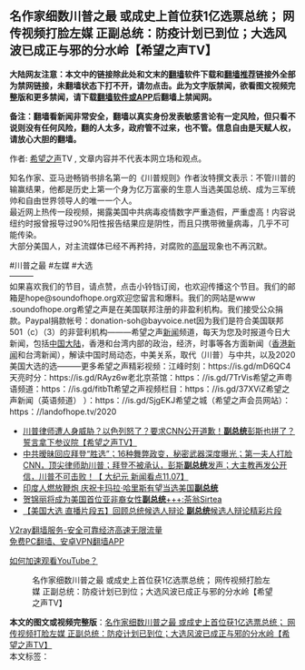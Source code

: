  <h2>名作家细数川普之最 或成史上首位获1亿选票总统； 网传视频打脸左媒 正副总统：防疫计划已到位；大选风波已成正与邪的分水岭【希望之声TV】</h2> <p class="notice"><b>大陆网友注意：本文中的链接除此处和文末的<a href="https://github.com/bannedbook/fanqiang" >翻墙</a>软件下载和<a href="https://github.com/killgcd/justmysocks/blob/master/README.md">翻墙推荐</a>链接外全部为禁网链接，未翻墙状态下打不开，请勿点击。此为文字版禁闻，欲看图文视频完整版和更多禁闻，请下载<a href="https://github.com/bannedbook/fanqiang">翻墙软件或APP</a>后翻墙上禁闻网。</p><p>备注：翻墙看新闻非常安全，翻墙以真实身份发表敏感言论有一定风险，但只看不说则没有任何风险，翻的人太多，政府管不过来，也不管。信息自由是天赋人权，请放心大胆的翻墙。</b></p>  <div class="entry"> <p>作者: <span class='wp_keywordlink_affiliate'><a href="https://www.soundofhope.org" title="希望之声" target="_blank">希望之声</a></span>TV , 文章内容并不代表本网立场和观点。</p> <figure></figure> <p>知名作家、亚马逊畅销书排名第一的《川普规则》作者汝特撰文表示：不管川普的输赢结果，他都是历史上第一个身为亿万富豪的生意人当选美国总统、成为三军统帅和自由世界领导人的唯一一个人。<br /> 最近网上热传一段视频，揭露美国中共病毒疫情数字严重造假，严重虚高！内容说纽约时报曾报导过90%阳性报告结果应是阴性，而且只携带微量病毒，几乎不可能传染。<br /> 大部分美国人，对主流媒体已经不再矜持，对腐败的<span class='wp_keywordlink_affiliate'><a href="https://www.bannedbook.org/bnews/ccpdope/" title="中共高层内幕" target="_blank">高层</a></span>现象也不再沉默。</p>  <p>#川普之最 #左媒 #大选<br /> &#8212;&#8212;&#8212;<br /> 如果喜欢我们的节目，请点赞，点击小铃铛订阅，也欢迎传播这个节目。我们的邮箱是hope@soundofhope.org欢迎您留言和爆料。我们的网站是www .soundofhope.org希望之声是在美国联邦注册的非盈利机构。我们接受公众捐款。Paypal捐款帐号：donation-soh@bayvoice.net因为我们是符合美国联邦501（c）（3）的非营利机构&#8212;&#8212;&#8212;希望之声<span class='wp_keywordlink_affiliate'><a href="https://www.bannedbook.org/" title="新闻">新闻</a></span>频道，每天为您及时报道今日大新闻，包括<span class='wp_keywordlink_affiliate'><a href="https://www.bannedbook.org/" title="中国" target="_blank">中国</a></span><span class='wp_keywordlink_affiliate'><a href="https://www.bannedbook.org/" title="大陆" target="_blank">大陆</a></span>，香港和台湾内部的政治，经济，时事等各方面新闻（<span class='wp_keywordlink_affiliate'><a href="https://www.bannedbook.org/bnews/cnnews/hknews/" title="香港新闻" target="_blank">香港新闻</a></span>和台湾新闻），解读中国时局动态，中美关系，取代（川普）与中共，以及2020美国大选的选&#8212;&#8212;&#8212;更多希望之声精彩视频：江峰时刻：https://is.gd/mD6QC4天亮时分：https://is.gd/RAyz6w老北京茶馆：https：//is.gd/7TrVis希望之声粤语频道：https：//is.gd/fitbTt希望之声视频栏目：https：//is.gd/37XViZ希望之声新闻（英语频道） ）：https：//is.gd/SjgEKJ希望之城（希望之声会员网站）：https：//landofhope.tv/2020</p> <ul class='op-related-articles' title='相关阅读'> <li><a href='https://www.bannedbook.org/bnews/bannedvideo/20201118/1432895.html' target='_blank'>川普律师遭人身威胁？以色列怒了？要求CNN公开道歉！<b>副总统</b>彭斯也拼了？誓言拿下参议院【希望之声TV】</a></li> <li><a href='https://www.bannedbook.org/bnews/bannedvideo/20201110/1428649.html' target='_blank'>中共暧昧回应拜登“胜选”；16种舞弊政变，秘密武器深度曝光；第一夫人打脸CNN，顶尖律师助川普；拜登不被承认，彭斯<b>副总统</b>发声；大主教再发公开信，川普不可击败！【 大纪元 新闻看点11.07】</a></li> <li><a href='https://www.bannedbook.org/bnews/worldnews/20201109/1427997.html' target='_blank'>印度人燃放鞭炮 庆祝卡玛拉·哈里斯有望当选美国<b>副总统</b></a></li> <li><a href='https://www.bannedbook.org/bnews/taiwannews/20201108/1427799.html' target='_blank'>贺锦丽将成为美国首位亚非裔女性<b>副总统</b>+++:茶翁Sirtea</a></li> <li><a href='https://www.bannedbook.org/bnews/bannedvideo/20201104/1425348.html' target='_blank'>【美国大选 直播片段五】回顾总统候选人辩论 <b>副总统</b>候选人辩论精彩片段</a></li> </ul> <p class="texttj"> <a href="https://www.bannedbook.org/forum23/topic22702.html" target="_blank">V2ray翻墙服务-安全可靠经济高速无限流量</a><br/> <a href="https://github.com/bannedbook/fanqiang/wiki/%E7%A6%81%E9%97%BB%E7%BD%91%E5%AE%89%E5%8D%93%E7%BF%BB%E5%A2%99%E6%96%B0%E9%97%BBAPP" target="_blank">免费PC翻墙、安卓VPN翻墙APP</a></p><p><a href='https://www.bannedbook.org/bnews/topimagenews/20180409/925596.html' target='_blank'>如何加速观看YouTube？ </a></p>  <figure class='op-interactive'><figcaption>名作家细数川普之最 或成史上首位获1亿选票总统； 网传视频打脸左媒 正副总统：防疫计划已到位；大选风波已成正与邪的分水岭【希望之声TV】</figcaption></figure> </p><a name='sharetosocial'></a>       <div><b>本文的图文或视频完整版</b>：<a href='https://www.bannedbook.org/bnews/cbnews/20201122/1435134.html'>名作家细数川普之最 或成史上首位获1亿选票总统； 网传视频打脸左媒 正副总统：防疫计划已到位；大选风波已成正与邪的分水岭【希望之声TV】</a></div>  </div><!--END ENTRY--> <div class="postfooter"> <div>本文标签：</div>  </div><!--END POSTFOOTER--> 